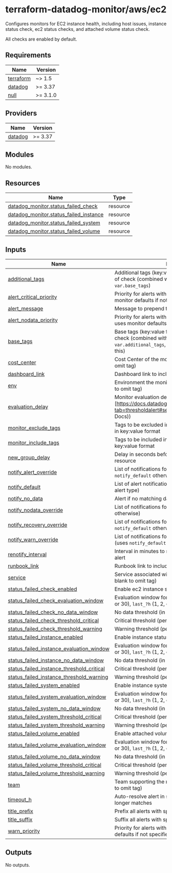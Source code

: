 # terraform-datadog-monitor/aws/ec2

Configures monitors for EC2 instance health, including host issues, instance status check, ec2 status checks, and attached volume status check.

All checks are enabled by default.

<!-- BEGIN_TF_DOCS -->
## Requirements

| Name | Version |
|------|---------|
| <a name="requirement_terraform"></a> [terraform](#requirement\_terraform) | ~> 1.5 |
| <a name="requirement_datadog"></a> [datadog](#requirement\_datadog) | >= 3.37 |
| <a name="requirement_null"></a> [null](#requirement\_null) | >= 3.1.0 |

## Providers

| Name | Version |
|------|---------|
| <a name="provider_datadog"></a> [datadog](#provider\_datadog) | >= 3.37 |

## Modules

No modules.

## Resources

| Name | Type |
|------|------|
| [datadog_monitor.status_failed_check](https://registry.terraform.io/providers/datadog/datadog/latest/docs/resources/monitor) | resource |
| [datadog_monitor.status_failed_instance](https://registry.terraform.io/providers/datadog/datadog/latest/docs/resources/monitor) | resource |
| [datadog_monitor.status_failed_system](https://registry.terraform.io/providers/datadog/datadog/latest/docs/resources/monitor) | resource |
| [datadog_monitor.status_failed_volume](https://registry.terraform.io/providers/datadog/datadog/latest/docs/resources/monitor) | resource |

## Inputs

| Name | Description | Type | Default | Required |
|------|-------------|------|---------|:--------:|
| <a name="input_additional_tags"></a> [additional\_tags](#input\_additional\_tags) | Additional tags (key:value format) to add to this type of check (combined with `local.tags` and `var.base_tags`) | `list(string)` | `[]` | no |
| <a name="input_alert_critical_priority"></a> [alert\_critical\_priority](#input\_alert\_critical\_priority) | Priority for alerts within critical threshold (P1-P5, uses monitor defaults if not specified) | `string` | `null` | no |
| <a name="input_alert_message"></a> [alert\_message](#input\_alert\_message) | Message to prepend to alert notifications | `string` | `"Alert"` | no |
| <a name="input_alert_nodata_priority"></a> [alert\_nodata\_priority](#input\_alert\_nodata\_priority) | Priority for alerts within warning threshold (P1-P5, uses monitor defaults if not specified) | `string` | `null` | no |
| <a name="input_base_tags"></a> [base\_tags](#input\_base\_tags) | Base tags (key:value format) to add to this type of check (combined with `local.tags` and `var.additional_tags`, generally you should not change this) | `list(string)` | <pre>[<br>  "resource:ec2"<br>]</pre> | no |
| <a name="input_cost_center"></a> [cost\_center](#input\_cost\_center) | Cost Center of the monitored resource (leave blank to omit tag) | `string` | `null` | no |
| <a name="input_dashboard_link"></a> [dashboard\_link](#input\_dashboard\_link) | Dashboard link to include in message | `string` | `null` | no |
| <a name="input_env"></a> [env](#input\_env) | Environment the monitored resource is in (leave blank to omit tag) | `string` | n/a | yes |
| <a name="input_evaluation_delay"></a> [evaluation\_delay](#input\_evaluation\_delay) | Monitor evaluation delay (see [https://docs.datadoghq.com/monitors/configuration/?tab=thresholdalert#set-alert-conditions](Datadog Docs)) | `number` | `900` | no |
| <a name="input_monitor_exclude_tags"></a> [monitor\_exclude\_tags](#input\_monitor\_exclude\_tags) | Tags to be excluded in the monitoring query. Specify in key:value format | `list(string)` | `[]` | no |
| <a name="input_monitor_include_tags"></a> [monitor\_include\_tags](#input\_monitor\_include\_tags) | Tags to be included in the monitoring query. Specify in key:value format | `list(string)` | `[]` | no |
| <a name="input_new_group_delay"></a> [new\_group\_delay](#input\_new\_group\_delay) | Delay in seconds before generating alerts for a new resource | `number` | `300` | no |
| <a name="input_notify_alert_override"></a> [notify\_alert\_override](#input\_notify\_alert\_override) | List of notifications for alerts in critical threshold (uses `notify_default` otherwise) | `list(string)` | `[]` | no |
| <a name="input_notify_default"></a> [notify\_default](#input\_notify\_default) | List of alert notifications (can be overridden based on alert type) | `list(string)` | n/a | yes |
| <a name="input_notify_no_data"></a> [notify\_no\_data](#input\_notify\_no\_data) | Alert if no matching data is found | `bool` | `false` | no |
| <a name="input_notify_nodata_override"></a> [notify\_nodata\_override](#input\_notify\_nodata\_override) | List of notifications for no data (uses `notify_default` otherwise) | `list(string)` | `[]` | no |
| <a name="input_notify_recovery_override"></a> [notify\_recovery\_override](#input\_notify\_recovery\_override) | List of notifications for alert recovery (uses `notify_default` otherwise) | `list(string)` | `[]` | no |
| <a name="input_notify_warn_override"></a> [notify\_warn\_override](#input\_notify\_warn\_override) | List of notifications for alerts in warning threshold (uses `notify_default` otherwise) | `list(string)` | `[]` | no |
| <a name="input_renotify_interval"></a> [renotify\_interval](#input\_renotify\_interval) | Interval in minutes to re-send notifications about an alert | `number` | `0` | no |
| <a name="input_runbook_link"></a> [runbook\_link](#input\_runbook\_link) | Runbook link to include in message | `string` | `null` | no |
| <a name="input_service"></a> [service](#input\_service) | Service associated with the monitored resource (leave blank to omit tag) | `string` | `null` | no |
| <a name="input_status_failed_check_enabled"></a> [status\_failed\_check\_enabled](#input\_status\_failed\_check\_enabled) | Enable ec2 instance status check monitor | `bool` | `false` | no |
| <a name="input_status_failed_check_evaluation_window"></a> [status\_failed\_check\_evaluation\_window](#input\_status\_failed\_check\_evaluation\_window) | Evaluation window for monitor (`last_?m` (1, 5, 10, 15, or 30), `last_?h` (1, 2, or 4), or `last_1d`] | `string` | `"last_5m"` | no |
| <a name="input_status_failed_check_no_data_window"></a> [status\_failed\_check\_no\_data\_window](#input\_status\_failed\_check\_no\_data\_window) | No data threshold (in minutes, 0 to disable) | `number` | `10` | no |
| <a name="input_status_failed_check_threshold_critical"></a> [status\_failed\_check\_threshold\_critical](#input\_status\_failed\_check\_threshold\_critical) | Critical threshold (percentage, 0-100) | `number` | `75` | no |
| <a name="input_status_failed_check_threshold_warning"></a> [status\_failed\_check\_threshold\_warning](#input\_status\_failed\_check\_threshold\_warning) | Warning threshold (percentage, 0-100) | `number` | `25` | no |
| <a name="input_status_failed_instance_enabled"></a> [status\_failed\_instance\_enabled](#input\_status\_failed\_instance\_enabled) | Enable instance status check monitor | `bool` | `false` | no |
| <a name="input_status_failed_instance_evaluation_window"></a> [status\_failed\_instance\_evaluation\_window](#input\_status\_failed\_instance\_evaluation\_window) | Evaluation window for monitor (`last_?m` (1, 5, 10, 15, or 30), `last_?h` (1, 2, or 4), or `last_1d`] | `string` | `"last_5m"` | no |
| <a name="input_status_failed_instance_no_data_window"></a> [status\_failed\_instance\_no\_data\_window](#input\_status\_failed\_instance\_no\_data\_window) | No data threshold (in minutes, 0 to disable) | `number` | `10` | no |
| <a name="input_status_failed_instance_threshold_critical"></a> [status\_failed\_instance\_threshold\_critical](#input\_status\_failed\_instance\_threshold\_critical) | Critical threshold (percentage, 0-100) | `number` | `75` | no |
| <a name="input_status_failed_instance_threshold_warning"></a> [status\_failed\_instance\_threshold\_warning](#input\_status\_failed\_instance\_threshold\_warning) | Warning threshold (percentage, 0-100) | `number` | `25` | no |
| <a name="input_status_failed_system_enabled"></a> [status\_failed\_system\_enabled](#input\_status\_failed\_system\_enabled) | Enable instance system failure monitor | `bool` | `false` | no |
| <a name="input_status_failed_system_evaluation_window"></a> [status\_failed\_system\_evaluation\_window](#input\_status\_failed\_system\_evaluation\_window) | Evaluation window for monitor (`last_?m` (1, 5, 10, 15, or 30), `last_?h` (1, 2, or 4), or `last_1d`] | `string` | `"last_5m"` | no |
| <a name="input_status_failed_system_no_data_window"></a> [status\_failed\_system\_no\_data\_window](#input\_status\_failed\_system\_no\_data\_window) | No data threshold (in minutes, 0 to disable) | `number` | `10` | no |
| <a name="input_status_failed_system_threshold_critical"></a> [status\_failed\_system\_threshold\_critical](#input\_status\_failed\_system\_threshold\_critical) | Critical threshold (percentage, 0-100) | `number` | `75` | no |
| <a name="input_status_failed_system_threshold_warning"></a> [status\_failed\_system\_threshold\_warning](#input\_status\_failed\_system\_threshold\_warning) | Warning threshold (percentage, 0-100) | `number` | `25` | no |
| <a name="input_status_failed_volume_enabled"></a> [status\_failed\_volume\_enabled](#input\_status\_failed\_volume\_enabled) | Enable attached volume status monitor | `bool` | `false` | no |
| <a name="input_status_failed_volume_evaluation_window"></a> [status\_failed\_volume\_evaluation\_window](#input\_status\_failed\_volume\_evaluation\_window) | Evaluation window for monitor (`last_?m` (1, 5, 10, 15, or 30), `last_?h` (1, 2, or 4), or `last_1d`] | `string` | `"last_5m"` | no |
| <a name="input_status_failed_volume_no_data_window"></a> [status\_failed\_volume\_no\_data\_window](#input\_status\_failed\_volume\_no\_data\_window) | No data threshold (in minutes, 0 to disable) | `number` | `10` | no |
| <a name="input_status_failed_volume_threshold_critical"></a> [status\_failed\_volume\_threshold\_critical](#input\_status\_failed\_volume\_threshold\_critical) | Critical threshold (percentage, 0-100) | `number` | `75` | no |
| <a name="input_status_failed_volume_threshold_warning"></a> [status\_failed\_volume\_threshold\_warning](#input\_status\_failed\_volume\_threshold\_warning) | Warning threshold (percentage, 0-100) | `number` | `25` | no |
| <a name="input_team"></a> [team](#input\_team) | Team supporting the monitored resource (leave blank to omit tag) | `string` | `null` | no |
| <a name="input_timeout_h"></a> [timeout\_h](#input\_timeout\_h) | Auto-resolve alert in specified hours if condition no longer matches | `number` | `0` | no |
| <a name="input_title_prefix"></a> [title\_prefix](#input\_title\_prefix) | Prefix all alerts with specified value in brackets | `string` | `null` | no |
| <a name="input_title_suffix"></a> [title\_suffix](#input\_title\_suffix) | Suffix all alerts with specified value in parenthesis | `string` | `null` | no |
| <a name="input_warn_priority"></a> [warn\_priority](#input\_warn\_priority) | Priority for alerts with no data (P1-P5, uses monitor defaults if not specified) | `string` | `null` | no |

## Outputs

No outputs.
<!-- END_TF_DOCS -->
